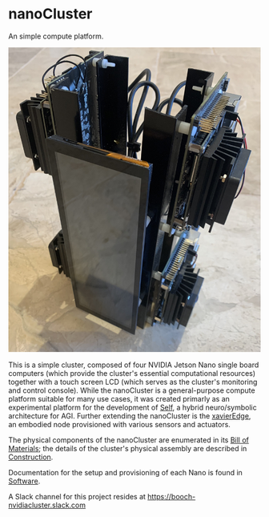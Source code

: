 # nanoCluster
An simple compute platform.

<img src="/Documentation/Images/cluster 1.jpg" alt="nanoCluster">

This is a simple cluster, composed of four NVIDIA Jetson Nano single board computers (which provide the cluster's essential computational resources) together with a touch screen LCD (which serves as the cluster's monitoring and control console). While the nanoCluster is a general-purpose compute platform suitable for many use cases, it was created primarly as an experimental platform for the development of <a href="https://github.com/booch-self">Self</a>, a hybrid neuro/symbolic architecture for AGI. Further extending the nanoCluster is the <a href="https://github.com/booch-nvidiacluster/xavierEdge">xavierEdge</a>, an embodied node provisioned with various sensors and actuators.

The physical components of the nanoCluster are enumerated in its <a href="/Documentation/Bill%20of%20Materials.md">Bill of Materials</a>; the details of the cluster's physical assembly are described in <a href="/Documentation/Construction.md">Construction</a>.

Documentation for the setup and provisioning of each Nano is found in <a href="/Documentation/Software.md">Software</a>.

A Slack channel for this project resides at https://booch-nvidiacluster.slack.com
